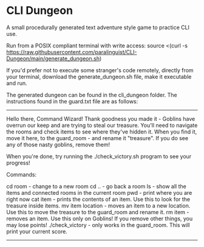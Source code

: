 # CLI Dungeon
 A small procedurally generated text adventure style game to practice CLI use.

 Run from a POSIX compliant terminal with write access:
 source <(curl -s https://raw.githubusercontent.com/paralinguist/CLI-Dungeon/main/generate_dungeon.sh)

 If you'd prefer not to execute some stranger's code remotely, directly from your terminal, download the generate_dungeon.sh file, make it executable and run.

 The generated dungeon can be found in the cli_dungeon folder.
 The instructions found in the guard.txt file are as follows:

---

Hello there, Command Wizard!
Thank goodness you made it - Goblins have overrun our keep and are trying to steal our treasure.
You'll need to navigate the rooms and check items to see where they've hidden it.
When you find it, move it here, to the guard_room - and rename it "treasure".
If you do see any of those nasty goblins, remove them!

When you're done, try running the ./check_victory.sh program to see your progress!

Commands:

cd room          - change to a new room
cd ..            - go back a room
ls               - show all the items and connected rooms in the current room
pwd              - print where you are right now
cat item         - prints the contents of an item. Use this to look for the treasure inside items.
mv item location - moves an item to a new location. Use this to move the treasure to the guard_room and rename it.
rm item          - removes an item. Use this only on Goblins! If you remove other things, you may lose points!
./check_victory  - only works in the guard_room. This will print your current score.

---
